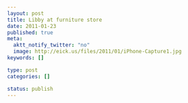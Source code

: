 ```yaml
--- 
layout: post
title: Libby at furniture store
date: 2011-01-23
published: true
meta: 
  aktt_notify_twitter: "no"
  image: http://eick.us/files/2011/01/iPhone-Capture1.jpg
keywords: []

type: post
categories: []

status: publish
---
```


